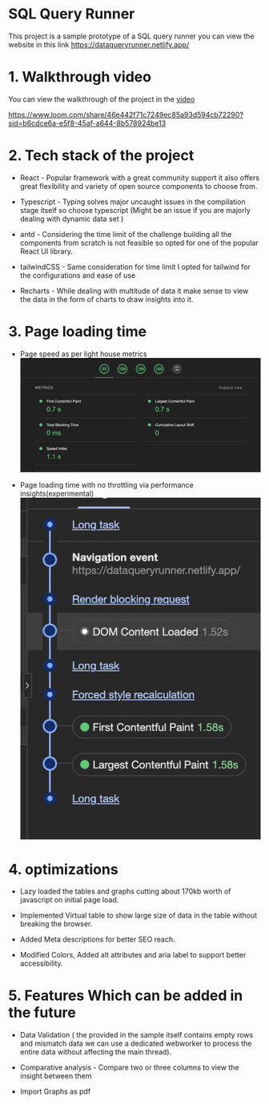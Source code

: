 # SQL Query Runner

This project is a sample prototype of a SQL query runner you can view the website in this link https://dataqueryrunner.netlify.app/

# 1. Walkthrough video

You can view the walkthrough of the project in the [video](https://www.loom.com/share/46e442f71c7249ec85a93d594cb72290?sid=b6cdce6a-e5f8-45af-a644-8b578924be13)

https://www.loom.com/share/46e442f71c7249ec85a93d594cb72290?sid=b6cdce6a-e5f8-45af-a644-8b578924be13

# 2. Tech stack of the project

-   React - Popular framework with a great community support it also offers great flexibility and variety of open source components to choose from.

-   Typescript - Typing solves major uncaught issues in the compilation stage itself so choose typescript (Might be an issue if you are majorly dealing with dynamic data set )

-   antd - Considering the time limit of the challenge building all the components from scratch is not feasible so opted for one of the popular React UI library.

-   tailwindCSS - Same consideration for time limit I opted for tailwind for the configurations and ease of use

-   Recharts - While dealing with multitude of data it make sense to view the data in the form of charts to draw insights into it.

# 3. Page loading time

-   Page speed as per light house metrics
    ![Alt text](image.png)

-   Page loading time with no throttling via performance insights(experimental)
    ![Alt text](image-1.png)

# 4. optimizations

-   Lazy loaded the tables and graphs cutting about 170kb worth of javascript on initial page load.

-   Implemented Virtual table to show large size of data in the table without breaking the browser.

-   Added Meta descriptions for better SEO reach.

-   Modified Colors, Added alt attributes and aria label to support better accessibility.

# 5. Features Which can be added in the future

-   Data Validation ( the provided in the sample itself contains empty rows and mismatch data we can use a dedicated webworker to process the entire data without affecting the main thread).

-   Comparative analysis - Compare two or three columns to view the insight between them

-   Import Graphs as pdf
